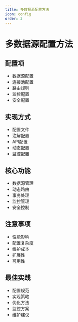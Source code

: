 ```yaml
---
title: 多数据源配置方法
icon: config
order: 3
---
```


# 多数据源配置方法

## 配置项
- 数据源配置
- 连接池配置
- 路由规则
- 监控配置
- 安全配置

## 实现方式
- 配置文件
- 注解配置
- API配置
- 动态配置
- 监控配置

## 核心功能
- 数据源管理
- 动态路由
- 事务处理
- 监控管理
- 安全控制

## 注意事项
- 性能影响
- 配置复杂度
- 维护成本
- 扩展性
- 可用性

## 最佳实践
- 配置规范
- 实现策略
- 优化方法
- 监控方案
- 维护建议
